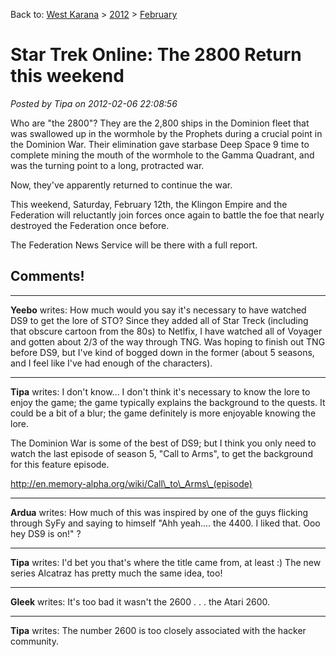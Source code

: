 Back to: [West Karana](/posts/westkarana.md) > [2012](/posts/2012/westkarana.md) > [February](./westkarana.md)
# Star Trek Online: The 2800 Return this weekend

*Posted by Tipa on 2012-02-06 22:08:56*



Who are "the 2800"? They are the 2,800 ships in the Dominion fleet that was swallowed up in the wormhole by the Prophets during a crucial point in the Dominion War. Their elimination gave starbase Deep Space 9 time to complete mining the mouth of the wormhole to the Gamma Quadrant, and was the turning point to a long, protracted war.

Now, they've apparently returned to continue the war.

This weekend, Saturday, February 12th, the Klingon Empire and the Federation will reluctantly join forces once again to battle the foe that nearly destroyed the Federation once before.

The Federation News Service will be there with a full report.
## Comments!

---

**Yeebo** writes: How much would you say it's necessary to have watched DS9 to get the lore of STO? Since they added all of Star Treck (including that obscure cartoon from the 80s) to Netlfix, I have watched all of Voyager and gotten about 2/3 of the way through TNG. Was hoping to finish out TNG before DS9, but I've kind of bogged down in the former (about 5 seasons, and I feel like I've had enough of the characters).

---

**Tipa** writes: I don't know... I don't think it's necessary to know the lore to enjoy the game; the game typically explains the background to the quests. It could be a bit of a blur; the game definitely is more enjoyable knowing the lore.

The Dominion War is some of the best of DS9; but I think you only need to watch the last episode of season 5, "Call to Arms", to get the background for this feature episode.

http://en.memory-alpha.org/wiki/Call\_to\_Arms\_(episode)

---

**Ardua** writes: How much of this was inspired by one of the guys flicking through SyFy and saying to himself "Ahh yeah.... the 4400. I liked that. Ooo hey DS9 is on!" ?

---

**Tipa** writes: I'd bet you that's where the title came from, at least :) The new series Alcatraz has pretty much the same idea, too!

---

**Gleek** writes: It's too bad it wasn't the 2600 . . . the Atari 2600.

---

**Tipa** writes: The number 2600 is too closely associated with the hacker community.

